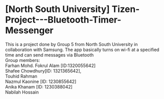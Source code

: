 # [North South University] Tizen-Project---Bluetooth-Timer-Messenger
This is a project done by Group 5 from North South University in collaboration with Samsung. The app basically turns on wi-fi at a specified time and can send messages via Bluetooth<br />
Group members:<br />
Farhan Mohd. Fokrul Alam [ID:1320055642]<br />
Shafee Chowdhury[ID: 1321365642],<br />
Touhid Rahman<br />
Nazmul Kaonine [ID: 1230855642]<br />
Anika Khanam [ID: 1230388042]<br />
Nabilah Hossain<br />
